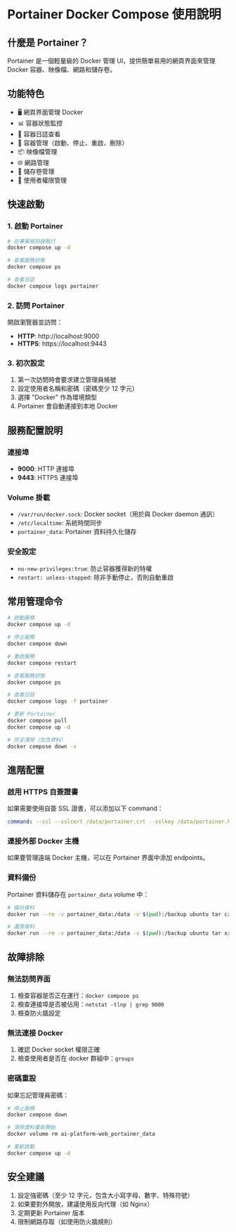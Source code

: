 # Portainer Docker Compose 使用說明

## 什麼是 Portainer？
Portainer 是一個輕量級的 Docker 管理 UI，提供簡單易用的網頁界面來管理 Docker 容器、映像檔、網路和儲存卷。

## 功能特色
- 🖥️ 網頁界面管理 Docker
- 📊 容器狀態監控
- 📝 容器日誌查看
- 🔧 容器管理（啟動、停止、重啟、刪除）
- 📦 映像檔管理
- 🌐 網路管理
- 💾 儲存卷管理
- 👥 使用者權限管理

## 快速啟動

### 1. 啟動 Portainer
```bash
# 在專案根目錄執行
docker compose up -d

# 查看服務狀態
docker compose ps

# 查看日誌
docker compose logs portainer
```

### 2. 訪問 Portainer
開啟瀏覽器並訪問：
- **HTTP**: http://localhost:9000
- **HTTPS**: https://localhost:9443

### 3. 初次設定
1. 第一次訪問時會要求建立管理員帳號
2. 設定使用者名稱和密碼（密碼至少 12 字元）
3. 選擇 "Docker" 作為環境類型
4. Portainer 會自動連接到本地 Docker

## 服務配置說明

### 連接埠
- **9000**: HTTP 連接埠
- **9443**: HTTPS 連接埠

### Volume 掛載
- `/var/run/docker.sock`: Docker socket（用於與 Docker daemon 通訊）
- `/etc/localtime`: 系統時間同步
- `portainer_data`: Portainer 資料持久化儲存

### 安全設定
- `no-new-privileges:true`: 防止容器獲得新的特權
- `restart: unless-stopped`: 除非手動停止，否則自動重啟

## 常用管理命令

```bash
# 啟動服務
docker compose up -d

# 停止服務
docker compose down

# 重啟服務
docker compose restart

# 查看服務狀態
docker compose ps

# 查看日誌
docker compose logs -f portainer

# 更新 Portainer
docker compose pull
docker compose up -d

# 完全清除（包含資料）
docker compose down -v
```

## 進階配置

### 啟用 HTTPS 自簽證書
如果需要使用自簽 SSL 證書，可以添加以下 command：
```yaml
command: --ssl --sslcert /data/portainer.crt --sslkey /data/portainer.key
```

### 連接外部 Docker 主機
如果要管理遠端 Docker 主機，可以在 Portainer 界面中添加 endpoints。

### 資料備份
Portainer 資料儲存在 `portainer_data` volume 中：
```bash
# 備份資料
docker run --rm -v portainer_data:/data -v $(pwd):/backup ubuntu tar czf /backup/portainer-backup.tar.gz /data

# 還原資料
docker run --rm -v portainer_data:/data -v $(pwd):/backup ubuntu tar xzf /backup/portainer-backup.tar.gz -C /
```

## 故障排除

### 無法訪問界面
1. 檢查容器是否正在運行：`docker compose ps`
2. 檢查連接埠是否被佔用：`netstat -tlnp | grep 9000`
3. 檢查防火牆設定

### 無法連接 Docker
1. 確認 Docker socket 權限正確
2. 檢查使用者是否在 docker 群組中：`groups`

### 密碼重設
如果忘記管理員密碼：
```bash
# 停止服務
docker compose down

# 清除資料重新開始
docker volume rm ai-platform-web_portainer_data

# 重新啟動
docker compose up -d
```

## 安全建議
1. 設定強密碼（至少 12 字元，包含大小寫字母、數字、特殊符號）
2. 如果要對外開放，建議使用反向代理（如 Nginx）
3. 定期更新 Portainer 版本
4. 限制網路存取（如使用防火牆規則）